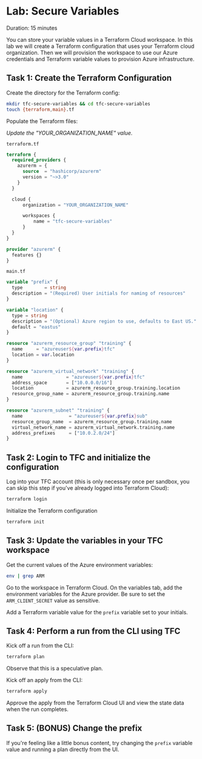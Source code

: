 # Lab: Secure Variables

Duration: 15 minutes

You can store your variable values in a Terraform Cloud workspace. In this lab we will create a Terraform configuration that uses your Terraform cloud organization. Then we will provision the workspace to use our Azure credentials and Terraform variable values to provision Azure infrastructure.

## Task 1: Create the Terraform Configuration

Create the directory for the Terraform config:

```bash
mkdir tfc-secure-variables && cd tfc-secure-variables
touch {terraform,main}.tf
```

Populate the Terraform files:

*Update the "YOUR_ORGANIZATION_NAME" value.*

`terraform.tf`

```terraform
terraform {
  required_providers {
    azurerm = {
      source  = "hashicorp/azurerm"
      version = "~>3.0"
    }
  }

  cloud {
      organization = "YOUR_ORGANIZATION_NAME"

      workspaces {
          name = "tfc-secure-variables"
      }
  }
}

provider "azurerm" {
  features {}
}
```

`main.tf`

```terraform
variable "prefix" {
  type        = string
  description = "(Required) User initials for naming of resources"
}

variable "location" {
  type = string
  description = "(Optional) Azure region to use, defaults to East US."
  default = "eastus"
}

resource "azurerm_resource_group" "training" {
  name     = "azureuser${var.prefix}tfc"
  location = var.location
}

resource "azurerm_virtual_network" "training" {
  name                = "azureuser${var.prefix}tfc"
  address_space       = ["10.0.0.0/16"]
  location            = azurerm_resource_group.training.location
  resource_group_name = azurerm_resource_group.training.name
}

resource "azurerm_subnet" "training" {
  name                 = "azureuser${var.prefix}sub"
  resource_group_name  = azurerm_resource_group.training.name
  virtual_network_name = azurerm_virtual_network.training.name
  address_prefixes     = ["10.0.2.0/24"]
}
```

## Task 2: Login to TFC and initialize the configuration

Log into your TFC account (this is only necessary once per sandbox, you can skip this step if you've already logged into Terraform Cloud):

```bash
terraform login
```

Initialize the Terraform configuration

```bash
terraform init
```

## Task 3: Update the variables in your TFC workspace

Get the current values of the Azure environment variables:

```bash
env | grep ARM
```

Go to the workspace in Terraform Cloud. On the variables tab, add the environment variables for the Azure provider. Be sure to set the `ARM_CLIENT_SECRET` value as sensitive.

Add a Terraform variable value for the `prefix` variable set to your initials.

## Task 4: Perform a run from the CLI using TFC

Kick off a run from the CLI:

```bash
terraform plan
```

Observe that this is a speculative plan.

Kick off an apply from the CLI:

```bash
terraform apply
```

Approve the apply from the Terraform Cloud UI and view the state data when the run completes.

## Task 5: (BONUS) Change the prefix

If you're feeling like a little bonus content, try changing the `prefix` variable value and running a plan directly from the UI.
